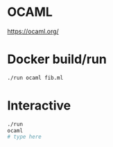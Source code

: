# OCAML

https://ocaml.org/

# Docker build/run

```bash
./run ocaml fib.ml
```

# Interactive

```bash
./run
ocaml
# type here
```
